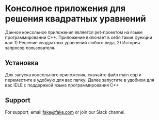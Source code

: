 
# Консолное приложения для решения квадратных уравнений

Данное консольное приложения является pet-проектом на языке программировании C++. Приложение включает в себя такие функции как: 1) Решение квадратных уравнений любого вида, 2) История запросов пользователя.

## Установка

Для запуска консольного приложения, скачайте файл main.cpp и переместите в удобную для вас папку. Далее запустите в удобном для вас IDLE с поддержкой языка программирования C++
## Support

For support, email fake@fake.com or join our Slack channel.


